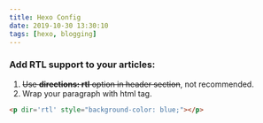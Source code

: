 ```yaml
---
title: Hexo Config
date: 2019-10-30 13:30:10
tags: [hexo, blogging]
---
```


### Add RTL support to your articles:
 1. ~~Use **directions: rtl** option in header section~~, not recommended.
 2. Wrap your paragraph with html tag.
 ```html 
 <p dir='rtl' style="background-color: blue;"></p> 
 ```